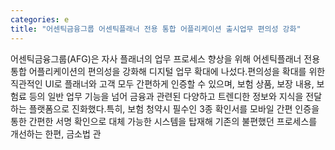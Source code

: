```yaml
---
categories: e
title: "어센틱금융그룹 어센틱플래너 전용 통합 어플리케이션 출시업무 편의성 강화"
---
```

어센틱금융그룹(AFG)은 자사 플래너의 업무 프로세스 향상을 위해 어센틱플래너 전용 통합 어플리케이션의 편의성을 강화해 디지털 업무 확대에 나섰다.편의성을 확대를 위한 직관적인 UI로 플래너와 고객 모두 간편하게 인증할 수 있으며, 보험 상품, 보장 내용, 보험료 등의 일반 업무 기능을 넘어 금융과 관련된 다양하고 트렌디한 정보와 지식을 전달하는 플랫폼으로 진화했다.특히, 보험 청약시 필수인 3종 확인서를 모바일 간편 인증을 통한 간편한 서명 확인으로 대체 가능한 시스템을 탑재해 기존의 불편했던 프로세스를 개선하는 한편, 금소법 관
